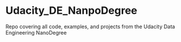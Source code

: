 # Udacity_DE_NanpoDegree
Repo covering all code, examples, and projects from the Udacity Data Engineering NanoDegree
